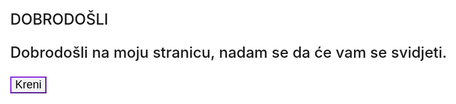<!DOCTYPE html>
<html>
<head>
    <title>
        Stranica Josip
    </title>
</head>


<body style="background-color:white; font-size: x-large; font-weight: 500;">DOBRODOŠLI
    <p> <body style="font-size: medium;"    
>Dobrodošli na moju stranicu, nadam se da će vam se svidjeti.</p>
</body>


<a href="stranica2.html">
  <button style="font-size: large; font-weight: 400; background-color: rgb(242, 242, 244); border-color: blueviolet; cursor: pointer; ">Kreni</button>
</a>
</html>

